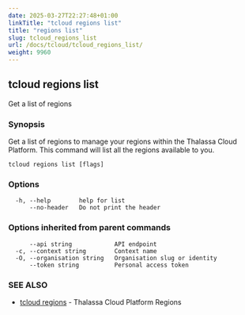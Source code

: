 ```yaml
---
date: 2025-03-27T22:27:48+01:00
linkTitle: "tcloud regions list"
title: "regions list"
slug: tcloud_regions_list
url: /docs/tcloud/tcloud_regions_list/
weight: 9960
---
```

## tcloud regions list

Get a list of regions

### Synopsis

Get a list of regions to manage your regions within the Thalassa Cloud Platform. This command will list all the regions available to you.

```
tcloud regions list [flags]
```

### Options

```
  -h, --help        help for list
      --no-header   Do not print the header
```

### Options inherited from parent commands

```
      --api string            API endpoint
  -c, --context string        Context name
  -O, --organisation string   Organisation slug or identity
      --token string          Personal access token
```

### SEE ALSO

* [tcloud regions](/docs/tcloud/tcloud_regions/)	 - Thalassa Cloud Platform Regions

